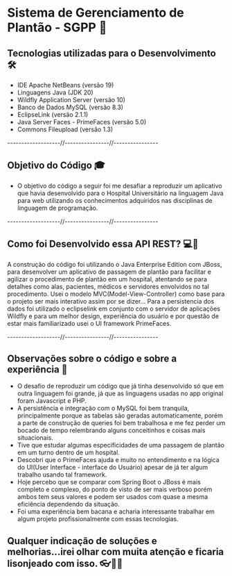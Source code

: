 
# Sistema de Gerenciamento de Plantão - SGPP 🏥

##  Tecnologias utilizadas para o Desenvolvimento 🛠
- IDE Apache NetBeans (versão 19)
- Linguagens Java (JDK 20) 
- Wildfly Application Server (versão 10)
- Banco de Dados MySQL (versão 8.3)
- EclipseLink (versão 2.1.1)
- Java Server Faces - PrimeFaces (versão 5.0)
- Commons Fileupload (versão 1.3)

-------------------//----------------//----------------

## Objetivo do Código 🎓
- O objetivo do código a seguir foi me desafiar a reproduzir um aplicativo que havia desenvolvido para o Hospital Universitário na linguagem Java para web utilizando os conhecimentos adquiridos nas disciplinas de linguagem de programação.

-------------------//----------------//----------------

## Como foi Desenvolvido essa API REST? 💻📝
A construção do código foi utilizando o Java Enterprise Edition com JBoss, para desenvolver um aplicativo de passagem de plantão para facilitar e agilizar o procedimento de plantão em um hospital, atentando se para detalhes como alas, pacientes, médicos e servidores envolvidos no tal procedimento.
Usei o modelo MVC(Model-View-Controller) como base para o projeto ser mais interativo assim por se dizer... Para a persistencia dos dados foi utilizado o eclipselink em conjunto com o servidor de aplicações Wildfly e para um melhor design, experiência do usuário e por questão de estar mais familiarizado usei o UI framework PrimeFaces. 

-------------------//----------------//----------------

## Observações sobre o código e sobre a experiência 🎯
- O desafio de reproduzir um código que já tinha desenvolvido só que em outra linguagem foi grande, já que as linguagens usadas no app original foram Javascript e PHP.
- A persistência e integração com o MySQL foi bem tranquila, principalmente porque as tabelas são geradas automaticamente, porém a parte de construção de queries foi bem trabalhosa e me fez perder um bocado de tempo relembrando alguns conceitinhos e coisas mais situacionais.
- Tive que estudar algumas especificidades de uma passagem de plantão em um turno dentro de um hospital.
- Descobri que o PrimeFaces ajuda e muito no entendimento e na lógica do UI(User Interface - interface do Usuário) apesar de já ter algum trabalho usando tal framework.
- Hoje percebo que se comparar com Spring Boot o JBoss é mais completo e complexo, do ponto de visto de ser mais verboso porém ambos tem seus valores e podem ser usados com quase a mesma eficiência dependendo da situação.
- Foi uma experiência bem bacana e acharia interessante trabalhar em algum projeto profissionalmente com essas tecnologias.

## Qualquer indicação de soluções e melhorias...irei olhar com muita atenção e ficaria lisonjeado com isso. 👓👍🏼